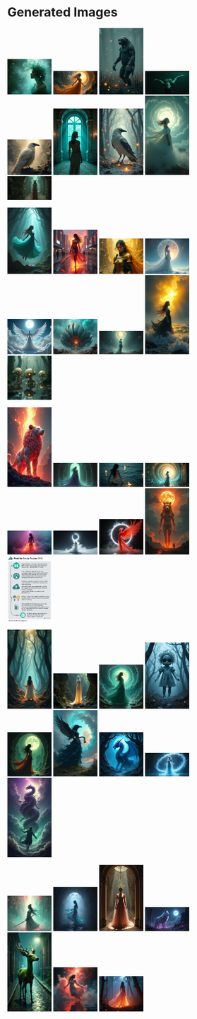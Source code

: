 # Generated Images



<img src="2025_07_15_01.webp" width="100"/> <img src="2025_07_15_02.webp" width="100"/> <img src="2025_07_15_03.webp" width="100"/> <img src="2025_07_15_04.webp" width="100"/> <img src="2025_07_15_05.webp" width="100"/> <img src="2025_07_15_06.webp" width="100"/> <img src="2025_07_15_07.webp" width="100"/> <img src="2025_07_15_08.webp" width="100"/> <img src="2025_07_15_09.webp" width="100"/>

<img src="2025_07_15_10.webp" width="100"/> <img src="2025_07_15_11.webp" width="100"/> <img src="2025_07_15_12.webp" width="100"/> <img src="2025_07_15_13.webp" width="100"/> <img src="2025_07_15_14.webp" width="100"/> <img src="2025_07_15_15.webp" width="100"/> <img src="2025_07_15_16.webp" width="100"/> <img src="2025_07_15_17.webp" width="100"/> <img src="2025_07_15_18.webp" width="100"/>

<img src="2025_07_15_19.webp" width="100"/> <img src="2025_07_15_20.webp" width="100"/> <img src="2025_07_15_21.webp" width="100"/> <img src="2025_07_15_22.webp" width="100"/> <img src="2025_07_15_23.webp" width="100"/> <img src="2025_07_15_24.webp" width="100"/> <img src="2025_07_15_25.webp" width="100"/> <img src="2025_07_15_26.webp" width="100"/> <img src="2025_07_15_27.webp" width="100"/>

<img src="2025_07_15_28.webp" width="100"/> <img src="2025_07_15_29.webp" width="100"/> <img src="2025_07_15_30.webp" width="100"/> <img src="2025_07_15_31.webp" width="100"/> <img src="2025_07_15_32.webp" width="100"/> <img src="2025_07_15_33.webp" width="100"/> <img src="2025_07_15_34.webp" width="100"/> <img src="2025_07_15_35.webp" width="100"/> <img src="2025_07_15_36.webp" width="100"/>

<img src="2025_07_15_37.webp" width="100"/> <img src="2025_07_15_38.webp" width="100"/> <img src="2025_07_15_39.webp" width="100"/> <img src="2025_07_15_40.webp" width="100"/> <img src="2025_07_15_41.webp" width="100"/> <img src="2025_07_15_42.webp" width="100"/> <img src="2025_07_15_43.webp" width="100"/>